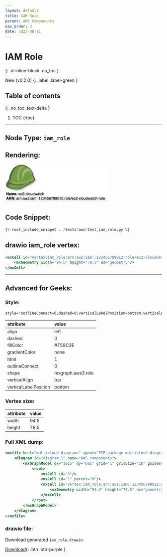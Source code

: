```yaml
---
layout: default
title: IAM Role
parent: AWS Components
nav_order: 3
date: 2023-08-11
---
```


# IAM Role
{: .d-inline-block .no_toc }

New (v0.2.0)
{: .label .label-green }

## Table of contents
{: .no_toc .text-delta }

1. TOC
{:toc}

---


## Node Type: ``iam_role``

## Rendering:

![lambda](output/jpg/iam_role.jpg)

## Code Snippet:

```python
{% root_include_snippet ../tests/aws/test_iam_role.py %}
```

## drawio iam_role vertex:

```xml
<mxCell id="vertex:iam_role:arn:aws:iam::123456789012:role/ec2-cloudwatch-role" parent="1" vertex="1">
    <mxGeometry width="94.5" height="79.5" as="geometry"/>
</mxCell>
```
---

## Advanced for Geeks:

### Style:
```html
style="outlineConnect=0;dashed=0;verticalLabelPosition=bottom;verticalAlign=top;align=left;html=1;shape=mxgraph.aws3.role;fillColor=#759C3E;gradientColor=none;"
```

| attribute | value |
|:----------|:------|
|align| left |
|dashed| 0 |
|fillColor| #759C3E |
|gradientColor| none |
|html| 1 |
|outlineConnect| 0 |
|shape| mxgraph.aws3.role |
|verticalAlign| top |
|verticalLabelPosition| bottom |

### Vertex size:

| attribute | value |
|:---------|:-----------|
| width    | 94.5  |
| height   |79.5|

### Full XML dump:
```xml
<mxfile host="multicloud-diagrams" agent="PIP package multicloud-diagrams. Generate resources in draw.io compatible format for Cloud infrastructure. Copyrights @ Roman Tsypuk 2023. MIT license." type="MultiCloud">
    <diagram id="diagram_1" name="AWS components">
        <mxGraphModel dx="1015" dy="661" grid="1" gridSize="10" guides="1" tooltips="1" connect="1" arrows="1" fold="1" page="1" pageScale="1" pageWidth="850" pageHeight="1100" math="0" shadow="1">
            <root>
                <mxCell id="0"/>
                <mxCell id="1" parent="0"/>
                <mxCell id="vertex:iam_role:arn:aws:iam::123456789012:role/ec2-cloudwatch-role" value="&lt;b&gt;Name&lt;/b&gt;: ec2-cloudwatch&lt;BR&gt;&lt;b&gt;ARN&lt;/b&gt;: arn:aws:iam::123456789012:role/ec2-cloudwatch-role" style="outlineConnect=0;dashed=0;verticalLabelPosition=bottom;verticalAlign=top;align=left;html=1;shape=mxgraph.aws3.role;fillColor=#759C3E;gradientColor=none;" parent="1" vertex="1">
                    <mxGeometry width="94.5" height="79.5" as="geometry"/>
                </mxCell>
            </root>
        </mxGraphModel>
    </diagram>
</mxfile>
```

### drawio file:

Download generated ``iam_role.drawio``:

[Download](output/drawio/iam_role.drawio){: .btn .btn-purple }